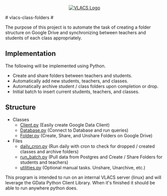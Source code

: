 <p align="center"><a href="http://vlacs.org/" target="_blank"><img src="http://vlacs.org/images/VLACS_logo_no_dep_website.png" alt="VLACS Logo"/></a></p>
# vlacs-class-folders #

The purpose of this project is to automate the task of creating a folder structure on Google Drive and synchronizing
between teachers and students of each class appropriately.

## Implementation ##

The following will be implemented using Python.

* Create and share folders between teachers and students.
* Automatically add new students, teachers, and classes.
* Automatically archive student / class folders upon completion or drop.
* Initial batch to insert current students, teachers, and classes.

## Structure ##
* Classes
  + [Client.py](https://github.com/vlacs/vlacs-class-folders/blob/master/Cleint.py)     (Easily create Google Data Client)
  + [Database.py](https://github.com/vlacs/vlacs-class-folders/blob/master/Database.py)   (Connect to Database and run queries)
  + [Folder.py](https://github.com/vlacs/vlacs-class-folders/blob/master/Folder.py)     (Create, Share, and Unshare Folders on Google Drive)
* Files
  + [daily_cron.py](https://github.com/vlacs/vlacs-class-folders/blob/master/daily_cron.py) (Run daily with cron to check for dropped / created classes and archive folders)
  + [run_batch.py](https://github.com/vlacs/vlacs-class-folders/blob/master/run_batch.py)  (Pull data from Postgres and Create / Share Folders for students and teachers)
  + [utilities.py](https://github.com/vlacs/vlacs-class-folders/blob/master/utilities.py)  (Optional manual tasks. Unshare, Unarchive, etc.)

This program is intended to run on an internal VLACS server (linux) and will leverage the GData Python Client Library.
When it's finished it should be able to run anywhere python does.
